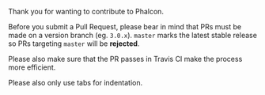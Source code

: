 Thank you for wanting to contribute to Phalcon.

Before you submit a Pull Request, please bear in mind that PRs must be made on a
version branch (eg. `3.0.x`). `master` marks the latest stable release so PRs
targeting `master` will be **rejected**.

Please also make sure that the PR passes in Travis CI make the process more
efficient.

Please also only use tabs for indentation.

